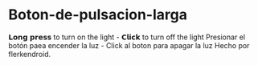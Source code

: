 # Boton-de-pulsacion-larga
𝗟𝗼𝗻𝗴 𝗽𝗿𝗲𝘀𝘀  to turn on the light - 𝗖𝗹𝗶𝗰𝗸 to turn off the light
Presionar el botón paea encender la luz - Click al boton para apagar la luz
Hecho por flerkendroid.
